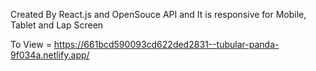 Created By React.js and OpenSouce API and It is responsive for Mobile, Tablet and Lap Screen


To View = https://661bcd590093cd622ded2831--tubular-panda-9f034a.netlify.app/
